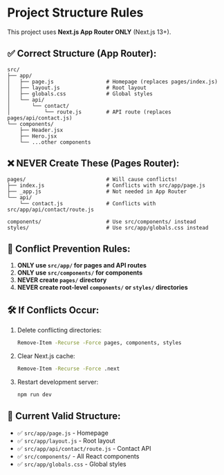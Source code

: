 # Project Structure Rules

This project uses **Next.js App Router ONLY** (Next.js 13+).

## ✅ Correct Structure (App Router):
```
src/
├── app/
│   ├── page.js                 # Homepage (replaces pages/index.js)
│   ├── layout.js               # Root layout
│   ├── globals.css             # Global styles
│   └── api/
│       └── contact/
│           └── route.js        # API route (replaces pages/api/contact.js)
└── components/
    ├── Header.jsx
    ├── Hero.jsx
    └── ...other components
```

## ❌ NEVER Create These (Pages Router):
```
pages/                          # Will cause conflicts!
├── index.js                    # Conflicts with src/app/page.js
├── _app.js                     # Not needed in App Router
└── api/
    └── contact.js              # Conflicts with src/app/api/contact/route.js

components/                     # Use src/components/ instead
styles/                         # Use src/app/globals.css instead
```

## 🚨 Conflict Prevention Rules:

1. **ONLY use `src/app/` for pages and API routes**
2. **ONLY use `src/components/` for components**
3. **NEVER create `pages/` directory**
4. **NEVER create root-level `components/` or `styles/` directories**

## 🛠️ If Conflicts Occur:

1. Delete conflicting directories:
   ```bash
   Remove-Item -Recurse -Force pages, components, styles
   ```

2. Clear Next.js cache:
   ```bash
   Remove-Item -Recurse -Force .next
   ```

3. Restart development server:
   ```bash
   npm run dev
   ```

## 📁 Current Valid Structure:
- ✅ `src/app/page.js` - Homepage
- ✅ `src/app/layout.js` - Root layout
- ✅ `src/app/api/contact/route.js` - Contact API
- ✅ `src/components/` - All React components
- ✅ `src/app/globals.css` - Global styles
